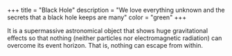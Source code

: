 +++
title = "Black Hole"
description = "We love everything unknown and the secrets that a black hole keeps are many"
color = "green"
+++

It is a supermassive astronomical object that shows huge gravitational effects so that nothing (neither particles nor electromagnetic radiation) can overcome its event horizon. That is, nothing can escape from within.
